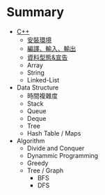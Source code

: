 # Summary

* [C++](cpp_sec/cpp.md)
  * [安裝環境](cpp_sec/install.md)
  * [編譯、輸入、輸出](cpp_sec/compile_io.md)
  * [資料型態&宣告](cpp_sec/Variable.md)
  * Array
  * String
  * Linked-List
* Data Structure
  * 時間複雜度
  * Stack
  * Queue
  * Deque
  * Tree
  * Hash Table / Maps
* Algorithm
  * Divide and Conquer
  * Dynammic Programming
  * Greedy
  * Tree / Graph
    * BFS
    * DFS

